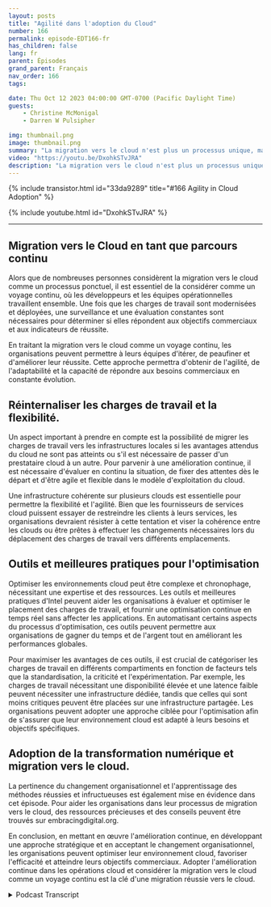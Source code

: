 ```yaml
---
layout: posts
title: "Agilité dans l'adoption du Cloud"
number: 166
permalink: episode-EDT166-fr
has_children: false
lang: fr
parent: Épisodes
grand_parent: Français
nav_order: 166
tags:

date: Thu Oct 12 2023 04:00:00 GMT-0700 (Pacific Daylight Time)
guests:
    - Christine McMonigal
    - Darren W Pulsipher

img: thumbnail.png
image: thumbnail.png
summary: "La migration vers le cloud n'est plus un processus unique, mais plutôt un voyage continu qui nécessite une évaluation, une surveillance et un ajustement constants pour atteindre les objectifs commerciaux. Dans cet épisode de notre podcast, l'animateur Darren Pulsipher discute avec l'invitée Christine McMonigal de l'importance d'adopter l'amélioration continue dans les opérations cloud."
video: "https://youtu.be/DxohkSTvJRA"
description: "La migration vers le cloud n'est plus un processus unique, mais plutôt un voyage continu qui nécessite une évaluation, une surveillance et un ajustement constants pour atteindre les objectifs commerciaux. Dans cet épisode de notre podcast, l'animateur Darren Pulsipher discute avec l'invitée Christine McMonigal de l'importance d'adopter l'amélioration continue dans les opérations cloud."
---
```


<div>
{% include transistor.html id="33da9289" title="#166 Agility in Cloud Adoption" %}

{% include youtube.html id="DxohkSTvJRA" %}
</div>

---

## Migration vers le Cloud en tant que parcours continu

Alors que de nombreuses personnes considèrent la migration vers le cloud comme un processus ponctuel, il est essentiel de la considérer comme un voyage continu, où les développeurs et les équipes opérationnelles travaillent ensemble. Une fois que les charges de travail sont modernisées et déployées, une surveillance et une évaluation constantes sont nécessaires pour déterminer si elles répondent aux objectifs commerciaux et aux indicateurs de réussite.

En traitant la migration vers le cloud comme un voyage continu, les organisations peuvent permettre à leurs équipes d'itérer, de peaufiner et d'améliorer leur réussite. Cette approche permettra d'obtenir de l'agilité, de l'adaptabilité et la capacité de répondre aux besoins commerciaux en constante évolution.

## Réinternaliser les charges de travail et la flexibilité.

Un aspect important à prendre en compte est la possibilité de migrer les charges de travail vers les infrastructures locales si les avantages attendus du cloud ne sont pas atteints ou s'il est nécessaire de passer d'un prestataire cloud à un autre. Pour parvenir à une amélioration continue, il est nécessaire d'évaluer en continu la situation, de fixer des attentes dès le départ et d'être agile et flexible dans le modèle d'exploitation du cloud.

Une infrastructure cohérente sur plusieurs clouds est essentielle pour permettre la flexibilité et l'agilité. Bien que les fournisseurs de services cloud puissent essayer de restreindre les clients à leurs services, les organisations devraient résister à cette tentation et viser la cohérence entre les clouds ou être prêtes à effectuer les changements nécessaires lors du déplacement des charges de travail vers différents emplacements.

## Outils et meilleures pratiques pour l'optimisation

Optimiser les environnements cloud peut être complexe et chronophage, nécessitant une expertise et des ressources. Les outils et meilleures pratiques d'Intel peuvent aider les organisations à évaluer et optimiser le placement des charges de travail, et fournir une optimisation continue en temps réel sans affecter les applications. En automatisant certains aspects du processus d'optimisation, ces outils peuvent permettre aux organisations de gagner du temps et de l'argent tout en améliorant les performances globales.

Pour maximiser les avantages de ces outils, il est crucial de catégoriser les charges de travail en différents compartiments en fonction de facteurs tels que la standardisation, la criticité et l'expérimentation. Par exemple, les charges de travail nécessitant une disponibilité élevée et une latence faible peuvent nécessiter une infrastructure dédiée, tandis que celles qui sont moins critiques peuvent être placées sur une infrastructure partagée. Les organisations peuvent adopter une approche ciblée pour l'optimisation afin de s'assurer que leur environnement cloud est adapté à leurs besoins et objectifs spécifiques.

## Adoption de la transformation numérique et migration vers le cloud.

La pertinence du changement organisationnel et l'apprentissage des méthodes réussies et infructueuses est également mise en évidence dans cet épisode. Pour aider les organisations dans leur processus de migration vers le cloud, des ressources précieuses et des conseils peuvent être trouvés sur embracingdigital.org.

En conclusion, en mettant en œuvre l'amélioration continue, en développant une approche stratégique et en acceptant le changement organisationnel, les organisations peuvent optimiser leur environnement cloud, favoriser l'efficacité et atteindre leurs objectifs commerciaux. Adopter l'amélioration continue dans les opérations cloud et considérer la migration vers le cloud comme un voyage continu est la clé d'une migration réussie vers le cloud.



<details>
<summary> Podcast Transcript </summary>

<p></p>

</details>
